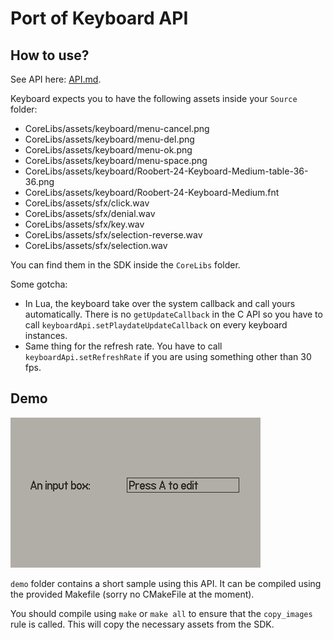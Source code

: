 # Port of Keyboard API

## How to use?
See API here: [API.md](API.md).

Keyboard expects you to have the following assets inside your `Source` folder:

- CoreLibs/assets/keyboard/menu-cancel.png
- CoreLibs/assets/keyboard/menu-del.png
- CoreLibs/assets/keyboard/menu-ok.png
- CoreLibs/assets/keyboard/menu-space.png
- CoreLibs/assets/keyboard/Roobert-24-Keyboard-Medium-table-36-36.png
- CoreLibs/assets/keyboard/Roobert-24-Keyboard-Medium.fnt
- CoreLibs/assets/sfx/click.wav
- CoreLibs/assets/sfx/denial.wav
- CoreLibs/assets/sfx/key.wav
- CoreLibs/assets/sfx/selection-reverse.wav
- CoreLibs/assets/sfx/selection.wav

You can find them in the SDK inside the `CoreLibs` folder.

Some gotcha:

- In Lua, the keyboard take over the system callback and call yours automatically. There is no `getUpdateCallback` in the C API so you have to call `keyboardApi.setPlaydateUpdateCallback` on every keyboard instances.
- Same thing for the refresh rate. You have to call `keyboardApi.setRefreshRate` if you are using something other than 30 fps.

## Demo
![Preview of the demo](demo/preview.gif)

`demo` folder contains a short sample using this API. It can be compiled using the provided Makefile (sorry no CMakeFile at the moment).

You should compile using `make` or `make all` to ensure that the `copy_images` rule is called. This will copy the necessary assets from the SDK.
